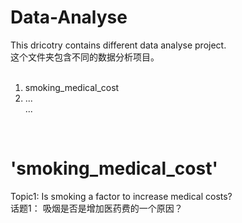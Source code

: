# Data-Analyse
This dricotry contains different data analyse project.<br>
这个文件夹包含不同的数据分析项目。<br><br>
1. smoking_medical_cost<br>
2. ...<br>
...<br>
<br>

<h1>'smoking_medical_cost'</h1>
Topic1: Is smoking a factor to increase medical costs? <br>
话题1： 吸烟是否是增加医药费的一个原因？<br>



